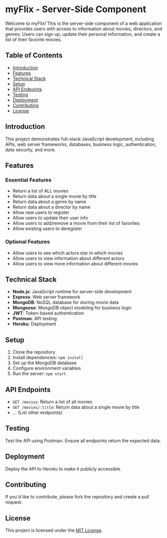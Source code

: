# myFlix - Server-Side Component

Welcome to myFlix! This is the server-side component of a web application that provides users with access to information about movies, directors, and genres. Users can sign up, update their personal information, and create a list of their favorite movies.

## Table of Contents
- [Introduction](#introduction)
- [Features](#features)
- [Technical Stack](#technical-stack)
- [Setup](#setup)
- [API Endpoints](#api-endpoints)
- [Testing](#testing)
- [Deployment](#deployment)
- [Contributing](#contributing)
- [License](#license)

## Introduction
This project demonstrates full-stack JavaScript development, including APIs, web server frameworks, databases, business logic, authentication, data security, and more.

## Features
### Essential Features
- Return a list of ALL movies
- Return data about a single movie by title
- Return data about a genre by name
- Return data about a director by name
- Allow new users to register
- Allow users to update their user info
- Allow users to add/remove a movie from their list of favorites
- Allow existing users to deregister

### Optional Features
- Allow users to see which actors star in which movies
- Allow users to view information about different actors
- Allow users to view more information about different movies

## Technical Stack
- **Node.js**: JavaScript runtime for server-side development
- **Express**: Web server framework
- **MongoDB**: NoSQL database for storing movie data
- **Mongoose**: MongoDB object modeling for business logic
- **JWT**: Token-based authentication
- **Postman**: API testing
- **Heroku**: Deployment

## Setup
1. Clone the repository
2. Install dependencies: `npm install`
3. Set up the MongoDB database
4. Configure environment variables
5. Run the server: `npm start`

## API Endpoints
- `GET /movies`: Return a list of all movies
- `GET /movies/:title`: Return data about a single movie by title
- ... (List other endpoints)

## Testing
Test the API using Postman. Ensure all endpoints return the expected data.

## Deployment
Deploy the API to Heroku to make it publicly accessible.

## Contributing
If you'd like to contribute, please fork the repository and create a pull request.

## License
This project is licensed under the [MIT License](LICENSE).


